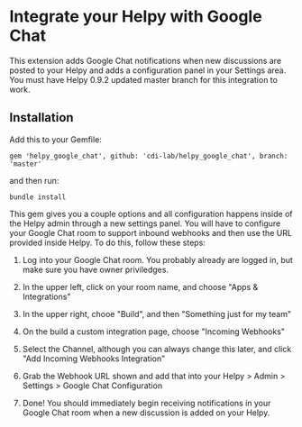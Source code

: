 # Integrate your Helpy with Google Chat

This extension adds Google Chat notifications when new discussions are posted to your Helpy and adds a configuration panel in your Settings area.  You must have Helpy 0.9.2 updated master branch for this integration to work.

## Installation

Add this to your Gemfile:

```
gem 'helpy_google_chat', github: 'cdi-lab/helpy_google_chat', branch: 'master'
```

and then run:

```
bundle install
```

This gem gives you a couple options and all configuration happens inside of the Helpy admin through
a new settings panel.  You will have to configure your Google Chat room to support inbound webhooks and then
use the URL provided inside Helpy.  To do this, follow these steps:

1. Log into your Google Chat room. You probably already are logged in, but make sure you have owner priviledges.

2. In the upper left, click on your room name, and choose "Apps & Integrations"

3. In the upper right, chooe "Build", and then "Something just for my team"

4. On the build a custom integration page, choose "Incoming Webhooks"

5. Select the Channel, although you can always change this later, and click "Add Incoming Webhooks Integration"

6. Grab the Webhook URL shown and add that into your Helpy > Admin > Settings > Google Chat Configuration

7. Done!  You should immediately begin receiving notifications in your Google Chat room when a new discussion is added on your Helpy.
